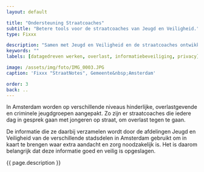 ```yaml
---
layout: default

title: "Ondersteuning Straatcoaches"
subtitle: "Betere tools voor de straatcoaches van Jeugd en Veiligheid."
type: Fixxx

description: "Samen met Jeugd en Veiligheid en de straatcoaches ontwikkelden wij StraatNotes, een digitaal notitieboekje voor op straat. Hiermee kunnen straatcoaches veilig en secuur informatie delen met Jeugd en Veiligheid."
keywords: ""
labels: [datagedreven werken, overlast, informatiebeveiliging, privacy]

image: /assets/img/foto/IMG_0003.JPG
caption: 'Fixxx "StraatNotes", Gemeente&nbsp;Amsterdam'

order: 3
back: ..
---
```

In Amsterdam worden op verschillende niveaus hinderlijke, overlastgevende en criminele jeugdgroepen aangepakt. Zo zijn er straatcoaches die iedere dag in gesprek gaan met jongeren op straat, om overlast tegen te gaan.

De informatie die ze daarbij verzamelen wordt door de afdelingen Jeugd en Veiligheid van de verschillende stadsdelen in Amsterdam gebruikt om in kaart te brengen waar extra aandacht en zorg noodzakelijk is. Het is daarom belangrijk dat deze informatie goed en veilig is opgeslagen.

{{ page.description }}

